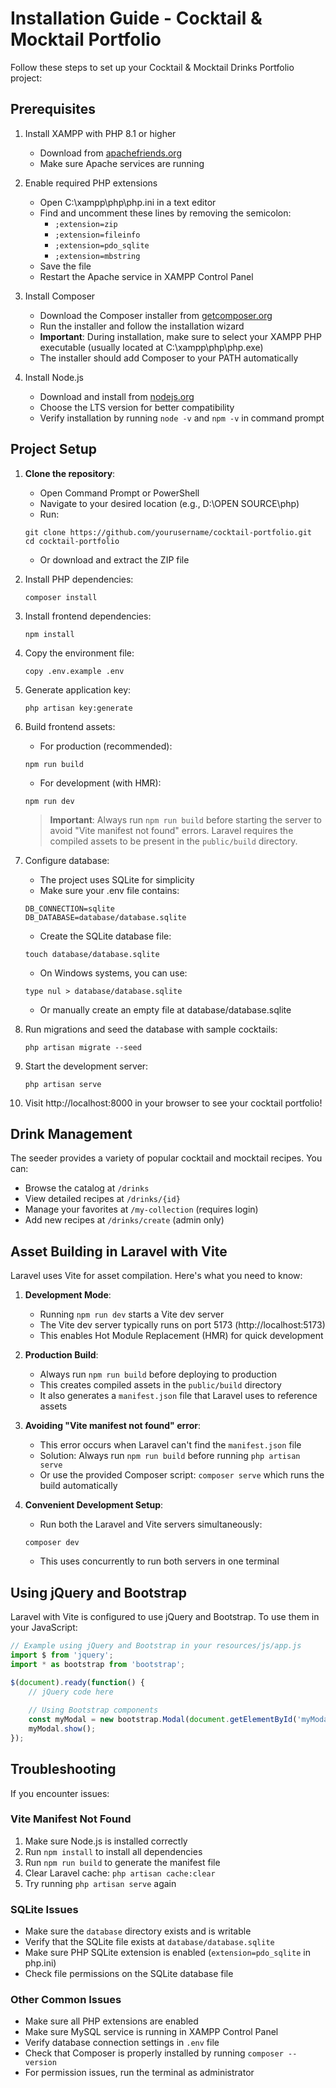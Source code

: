 # Installation Guide - Cocktail & Mocktail Portfolio

Follow these steps to set up your Cocktail & Mocktail Drinks Portfolio project:

## Prerequisites

1. Install XAMPP with PHP 8.1 or higher
   - Download from [apachefriends.org](https://www.apachefriends.org/download.html)
   - Make sure Apache services are running

2. Enable required PHP extensions
   - Open C:\xampp\php\php.ini in a text editor
   - Find and uncomment these lines by removing the semicolon:
     - `;extension=zip`
     - `;extension=fileinfo`
     - `;extension=pdo_sqlite`
     - `;extension=mbstring`
   - Save the file
   - Restart the Apache service in XAMPP Control Panel

3. Install Composer
   - Download the Composer installer from [getcomposer.org](https://getcomposer.org/Composer-Setup.exe)
   - Run the installer and follow the installation wizard
   - **Important**: During installation, make sure to select your XAMPP PHP executable (usually located at C:\xampp\php\php.exe)
   - The installer should add Composer to your PATH automatically

4. Install Node.js
   - Download and install from [nodejs.org](https://nodejs.org/)
   - Choose the LTS version for better compatibility
   - Verify installation by running `node -v` and `npm -v` in command prompt

## Project Setup

1. **Clone the repository**:
   - Open Command Prompt or PowerShell
   - Navigate to your desired location (e.g., D:\OPEN SOURCE\php)
   - Run: 
   ```
   git clone https://github.com/yourusername/cocktail-portfolio.git
   cd cocktail-portfolio
   ```
   - Or download and extract the ZIP file

2. Install PHP dependencies:
   ```
   composer install
   ```

3. Install frontend dependencies:
   ```
   npm install
   ```

4. Copy the environment file:
   ```
   copy .env.example .env
   ```

5. Generate application key:
   ```
   php artisan key:generate
   ```

6. Build frontend assets:
   - For production (recommended):
   ```
   npm run build
   ```
   - For development (with HMR):
   ```
   npm run dev
   ```
   
   > **Important**: Always run `npm run build` before starting the server to avoid "Vite manifest not found" errors. Laravel requires the compiled assets to be present in the `public/build` directory.

7. Configure database:
   - The project uses SQLite for simplicity
   - Make sure your .env file contains:
   ```
   DB_CONNECTION=sqlite
   DB_DATABASE=database/database.sqlite
   ```
   - Create the SQLite database file:
   ```
   touch database/database.sqlite
   ```
   - On Windows systems, you can use:
   ```
   type nul > database/database.sqlite
   ```
   - Or manually create an empty file at database/database.sqlite

8. Run migrations and seed the database with sample cocktails:
   ```
   php artisan migrate --seed
   ```

9. Start the development server:
   ```
   php artisan serve
   ```

10. Visit http://localhost:8000 in your browser to see your cocktail portfolio!

## Drink Management

The seeder provides a variety of popular cocktail and mocktail recipes. You can:

- Browse the catalog at `/drinks`
- View detailed recipes at `/drinks/{id}`
- Manage your favorites at `/my-collection` (requires login)
- Add new recipes at `/drinks/create` (admin only)

## Asset Building in Laravel with Vite

Laravel uses Vite for asset compilation. Here's what you need to know:

1. **Development Mode**:
   - Running `npm run dev` starts a Vite dev server
   - The Vite dev server typically runs on port 5173 (http://localhost:5173)
   - This enables Hot Module Replacement (HMR) for quick development

2. **Production Build**:
   - Always run `npm run build` before deploying to production
   - This creates compiled assets in the `public/build` directory
   - It also generates a `manifest.json` file that Laravel uses to reference assets

3. **Avoiding "Vite manifest not found" error**:
   - This error occurs when Laravel can't find the `manifest.json` file
   - Solution: Always run `npm run build` before running `php artisan serve`
   - Or use the provided Composer script: `composer serve` which runs the build automatically

4. **Convenient Development Setup**:
   - Run both the Laravel and Vite servers simultaneously:
   ```
   composer dev
   ```
   - This uses concurrently to run both servers in one terminal

## Using jQuery and Bootstrap

Laravel with Vite is configured to use jQuery and Bootstrap. To use them in your JavaScript:

```javascript
// Example using jQuery and Bootstrap in your resources/js/app.js
import $ from 'jquery';
import * as bootstrap from 'bootstrap';

$(document).ready(function() {
    // jQuery code here
    
    // Using Bootstrap components
    const myModal = new bootstrap.Modal(document.getElementById('myModal'));
    myModal.show();
});
```

## Troubleshooting

If you encounter issues:

### Vite Manifest Not Found
1. Make sure Node.js is installed correctly
2. Run `npm install` to install all dependencies
3. Run `npm run build` to generate the manifest file
4. Clear Laravel cache: `php artisan cache:clear`
5. Try running `php artisan serve` again

### SQLite Issues
- Make sure the `database` directory exists and is writable
- Verify that the SQLite file exists at `database/database.sqlite`
- Make sure PHP SQLite extension is enabled (`extension=pdo_sqlite` in php.ini)
- Check file permissions on the SQLite database file

### Other Common Issues
- Make sure all PHP extensions are enabled
- Make sure MySQL service is running in XAMPP Control Panel
- Verify database connection settings in `.env` file
- Check that Composer is properly installed by running `composer --version`
- For permission issues, run the terminal as administrator
